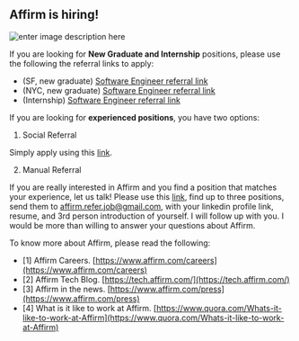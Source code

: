 ## Affirm is hiring!

![enter image description here](https://cdn-assets.affirm.com/images/black_logo-transparent_bg.png)

If you are looking for **New Graduate and Internship** positions, please use the following the referral links to apply: 

- (SF, new graduate) [Software Engineer referral link](https://jobs.lever.co/affirm/df87945c-182f-49d6-b323-691ce5c73a53?lever-via=y0mY3vA2RD)
- (NYC, new graduate) [Software Engineer referral link](https://jobs.lever.co/affirm/0fb44e13-c674-4de7-a03d-0ee4432cec5a?lever-via=y0mY3vA2RD)
- (Internship) [Software Engineer referral link](https://jobs.lever.co/affirm/5340f1d3-cd6d-44ef-a5c6-f9def8609d02?lever-via=y0mY3vA2RD)

If you are looking for **experienced positions**,  you have two options: 

 1. Social Referral
 
 Simply apply using this [link](https://jobs.lever.co/affirm?lever-via=y0mY3vA2RD). 
 
 2. Manual Referral
 
 If you are really interested in Affirm and you find a position that matches your experience, let us talk! Please use this [link](https://jobs.lever.co/affirm?lever-via=y0mY3vA2RD), find up to three positions, send them to affirm.refer.job@gmail.com, with your linkedin profile link, resume, and 3rd person introduction of yourself. I will follow up with you. I would be more than willing to answer your questions about Affirm. 

To know more about Affirm, please read the following: 

- [1] Affirm Careers. [https://www.affirm.com/careers](https://www.affirm.com/careers)
- [2] Affirm Tech Blog. [https://tech.affirm.com/](https://tech.affirm.com/)
- [3] Affirm in the news. [https://www.affirm.com/press](https://www.affirm.com/press)
- [4] What is it like to work at Affirm. [https://www.quora.com/Whats-it-like-to-work-at-Affirm](https://www.quora.com/Whats-it-like-to-work-at-Affirm)

